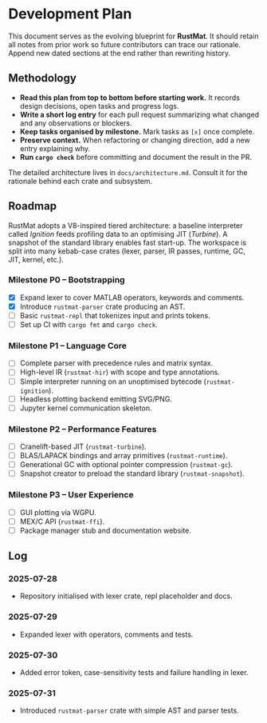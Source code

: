 # Development Plan

This document serves as the evolving blueprint for **RustMat**. It should retain
all notes from prior work so future contributors can trace our rationale. Append
new dated sections at the end rather than rewriting history.

## Methodology

- **Read this plan from top to bottom before starting work.** It records design
decisions, open tasks and progress logs.
- **Write a short log entry** for each pull request summarizing what changed and
any observations or blockers.
- **Keep tasks organised by milestone.** Mark tasks as `[x]` once complete.
- **Preserve context.** When refactoring or changing direction, add a new entry
explaining why.
- **Run `cargo check`** before committing and document the result in the PR.

The detailed architecture lives in `docs/architecture.md`. Consult it for the
rationale behind each crate and subsystem.

## Roadmap

RustMat adopts a V8-inspired tiered architecture: a baseline interpreter called
*Ignition* feeds profiling data to an optimising JIT (*Turbine*). A snapshot of
the standard library enables fast start-up. The workspace is split into many
kebab-case crates (lexer, parser, IR passes, runtime, GC, JIT, kernel, etc.).

### Milestone P0 – Bootstrapping

- [x] Expand lexer to cover MATLAB operators, keywords and comments.
- [x] Introduce `rustmat-parser` crate producing an AST.
- [ ] Basic `rustmat-repl` that tokenizes input and prints tokens.
- [ ] Set up CI with `cargo fmt` and `cargo check`.

### Milestone P1 – Language Core

- [ ] Complete parser with precedence rules and matrix syntax.
- [ ] High-level IR (`rustmat-hir`) with scope and type annotations.
- [ ] Simple interpreter running on an unoptimised bytecode (`rustmat-ignition`).
- [ ] Headless plotting backend emitting SVG/PNG.
- [ ] Jupyter kernel communication skeleton.

### Milestone P2 – Performance Features

- [ ] Cranelift-based JIT (`rustmat-turbine`).
- [ ] BLAS/LAPACK bindings and array primitives (`rustmat-runtime`).
- [ ] Generational GC with optional pointer compression (`rustmat-gc`).
- [ ] Snapshot creator to preload the standard library (`rustmat-snapshot`).

### Milestone P3 – User Experience

- [ ] GUI plotting via WGPU.
- [ ] MEX/C API (`rustmat-ffi`).
- [ ] Package manager stub and documentation website.

## Log

### 2025-07-28
- Repository initialised with lexer crate, repl placeholder and docs.

### 2025-07-29
- Expanded lexer with operators, comments and tests.

### 2025-07-30
- Added error token, case-sensitivity tests and failure handling in lexer.

### 2025-07-31
- Introduced `rustmat-parser` crate with simple AST and parser tests.

